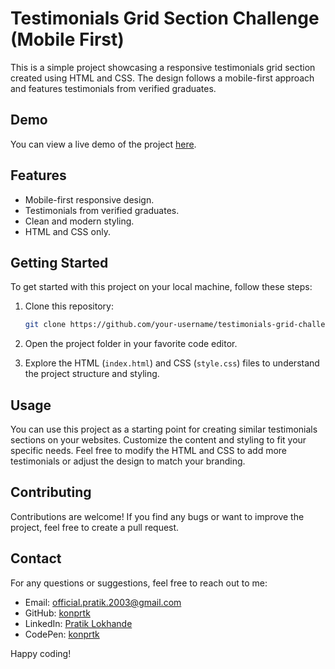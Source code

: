 
# Testimonials Grid Section Challenge (Mobile First)


This is a simple project showcasing a responsive testimonials grid section created using HTML and CSS. 
The design follows a mobile-first approach and features testimonials from verified graduates.

## Demo

You can view a live demo of the project [here](https://your-demo-url.com).

## Features

- Mobile-first responsive design.
- Testimonials from verified graduates.
- Clean and modern styling.
- HTML and CSS only.

## Getting Started

To get started with this project on your local machine, follow these steps:

1. Clone this repository:

   ```bash
   git clone https://github.com/your-username/testimonials-grid-challenge.git
   ```

2. Open the project folder in your favorite code editor.

3. Explore the HTML (`index.html`) and CSS (`style.css`) files to understand the project structure and styling.

## Usage

You can use this project as a starting point for creating similar testimonials sections on your websites.
Customize the content and styling to fit your specific needs.
Feel free to modify the HTML and CSS to add more testimonials or adjust the design to match your branding.


## Contributing
Contributions are welcome! If you find any bugs or want to improve the project, feel free to create a pull request.
 
## Contact

For any questions or suggestions, feel free to reach out to me:
- Email: official.pratik.2003@gmail.com
- GitHub: [konprtk](https://github.com/konprtk)
- LinkedIn: [Pratik Lokhande](https://linkedin.com/in/pratiklokhande14)
- CodePen: [konprtk](https://codepen.io/konprtk)


Happy coding!
